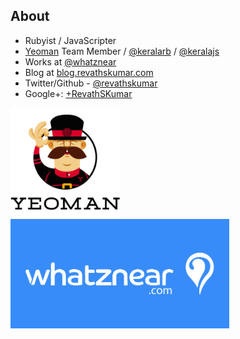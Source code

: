 ##  About

* Rubyist / JavaScripter
* [Yeoman](http://yeoman.io) Team Member / [@keralarb](http://twitter.com/keralarb) / [@keralajs](http://twitter.com/keralajs)
* Works at [@whatznear](http://twitter.com/whatznear)
* Blog at [blog.revathskumar.com](http://blog.revathskumar.com)
* Twitter/Github - [@revathskumar](http://twitter.com/revathskumar)
* Google+: [+RevathSKumar](http://google.com/+RevathSKumar)


<img src="images/yeoman.png" alt="Yeoman" style="width: 175px;"/>
<img src="images/whatznear-1.png" alt="whatznear" style="width: 350px;"/>

